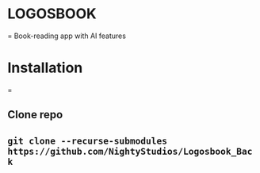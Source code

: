# LOGOSBOOK
=
Book-reading app with AI features

# Installation
=
## Clone repo
```git clone --recurse-submodules https://github.com/NightyStudios/Logosbook_Back```
-


